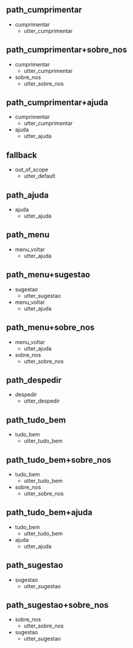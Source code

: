 ## path_cumprimentar
* cumprimentar
    - utter_cumprimentar

## path_cumprimentar+sobre_nos
* cumprimentar
  - utter_cumprimentar
* sobre_nos
  - utter_sobre_nos

## path_cumprimentar+ajuda
* cumprimentar
  - utter_cumprimentar
* ajuda
  - utter_ajuda

## fallback
* out_of_scope
    - utter_default

## path_ajuda
* ajuda
  - utter_ajuda

## path_menu
* menu_voltar
  - utter_ajuda

## path_menu+sugestao
* sugestao
  - utter_sugestao
* menu_voltar
  - utter_ajuda

## path_menu+sobre_nos
* menu_voltar
  - utter_ajuda
* sobre_nos
  - utter_sobre_nos

## path_despedir
* despedir
  - utter_despedir

## path_tudo_bem
* tudo_bem
  -  utter_tudo_bem

## path_tudo_bem+sobre_nos
* tudo_bem
  -  utter_tudo_bem
* sobre_nos
  - utter_sobre_nos

## path_tudo_bem+ajuda
* tudo_bem
  -  utter_tudo_bem
* ajuda
  - utter_ajuda

## path_sugestao
* sugestao
  - utter_sugestao

## path_sugestao+sobre_nos
* sobre_nos
  - utter_sobre_nos
* sugestao
  - utter_sugestao